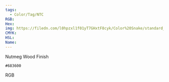 ```yaml
---
tags:
  - Color/Tag/NTC
RGB:
Hex:
img: https://filedn.com/l0hpzxl1f01yT7GHxtF8cyk/Color%20Snake/standard_csv_to_svg//683600.svg
CMYK:
HSL:
Name:
---
```

Nutmeg Wood Finish
```palette
#683600
```
RGB
